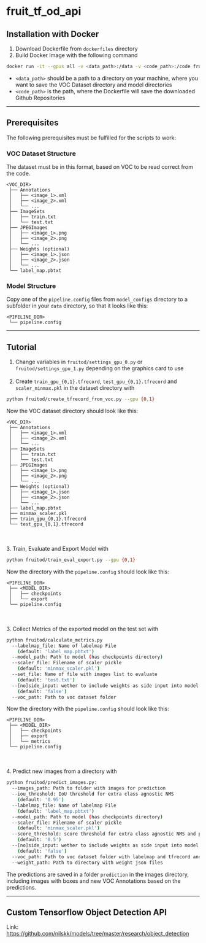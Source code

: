 # fruit_tf_od_api

## Installation with Docker

1. Download Dockerfile from `dockerfiles` directory
2. Build Docker Image with the following command
```bash
docker run -it --gpus all -v <data_path>:/data -v <code_path>:/code fruit_tf_od_api:1.0
```
- `<data_path>` should be a path to a directory on your machine, where you want to save the VOC Dataset directory and model directories
- `<code_path>` is the path, where the Dockerfile will save the downloaded Github Repositories

---

## Prerequisites
The following prerequisites must be fulfilled for the scripts to work:

### VOC Dataset Structure
The dataset must be in this format, based on VOC to be read correct from the code.

```
<VOC_DIR>
 ├── Annotations
 │   ├── <image_1>.xml
 │   ├── <image_2>.xml
 │   └── ...
 ├── ImageSets
 │   ├── train.txt
 │   └── test.txt
 ├── JPEGImages
 │   ├── <image_1>.png
 │   ├── <image_2>.png
 │   └── ...
 ├── Weights (optional)
 │   ├── <image_1>.json
 │   ├── <image_2>.json
 │   └── ...
 └── label_map.pbtxt
```

### Model Structure
Copy one of the `pipeline.config` files from `model_configs` directory to a subfolder in your `data` directory, so that it looks like this:

```
<PIPELINE_DIR>
 └── pipeline.config
```

---

## Tutorial

1. Change variables in `fruitod/settings_gpu_0.py` or `fruitod/settings_gpu_1.py` depending on the graphics card to use
<br/><br/>
2. Create `train_gpu_{0,1}.tfrecord`, `test_gpu_{0,1}.tfrecord` and `scaler_minmax.pkl` in the dataset directory with
```bash
python fruitod/create_tfrecord_from_voc.py --gpu {0,1}
```
Now the VOC dataset directory should look like this:
```
<VOC_DIR>
 ├── Annotations
 │   ├── <image_1>.xml
 │   ├── <image_2>.xml
 │   └── ...
 ├── ImageSets
 │   ├── train.txt
 │   └── test.txt
 ├── JPEGImages
 │   ├── <image_1>.png
 │   ├── <image_2>.png
 │   └── ...
 ├── Weights (optional)
 │   ├── <image_1>.json
 │   ├── <image_2>.json
 │   └── ...
 ├── label_map.pbtxt
 ├── minmax_scaler.pkl
 ├── train_gpu_{0,1}.tfrecord
 └── test_gpu_{0,1}.tfrecord
```

<br/><br/>
3. Train, Evaluate and Export Model with 
```bash
python fruitod/train_eval_export.py --gpu {0,1}
```

Now the directory with the `pipeline.config` should look like this:
```
<PIPELINE_DIR>
 ├── <MODEL_DIR>
 │   ├── checkpoints
 │   └── export
 └── pipeline.config
```
<br/><br/>
3. Collect Metrics of the exported model on the test set with 
```bash
python fruitod/calculate_metrics.py
  --labelmap_file: Name of labelmap File
    (default: 'label_map.pbtxt')
  --model_path: Path to model (has checkpoints directory)
  --scaler_file: Filename of scaler pickle
    (default: 'minmax_scaler.pkl')
  --set_file: Name of file with images list to evaluate
    (default: 'test.txt')
  --[no]side_input: wether to include weights as side input into model
    (default: 'false')
  --voc_path: Path to voc dataset folder
```
Now the directory with the `pipeline.config` should look like this:
```
<PIPELINE_DIR>
 ├── <MODEL_DIR>
 │   ├── checkpoints
 │   ├── export
 │   └── metrics
 └── pipeline.config
```
<br/><br/>
4. Predict new images from a directory with
```bash
python fruitod/predict_images.py:
  --images_path: Path to folder with images for prediction
  --iou_threshold: IoU threshold for extra class agnostic NMS
    (default: '0.95')
  --labelmap_file: Name of labelmap File
    (default: 'label_map.pbtxt')
  --model_path: Path to model (has checkpoints directory)
  --scaler_file: Filename of scaler pickle
    (default: 'minmax_scaler.pkl')
  --score_threshold: score threshold for extra class agnostic NMS and printing
    (default: '0.5')
  --[no]side_input: wether to include weights as side input into model
    (default: 'false')
  --voc_path: Path to voc dataset folder with labelmap and tfrecord and optional weights and scaler file
  --weight_path: Path to directory with weight json files
```

The predictions are saved in a folder `prediction` in the images directory, including images with boxes and new VOC Annotations based on the predictions. 

---
## Custom Tensorflow Object Detection API

Link: https://github.com/nilskk/models/tree/master/research/object_detection




            


